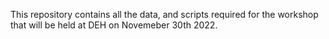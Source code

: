 This repository contains all the data, and scripts required for the workshop that will be held at DEH on Novemeber 30th 2022.
